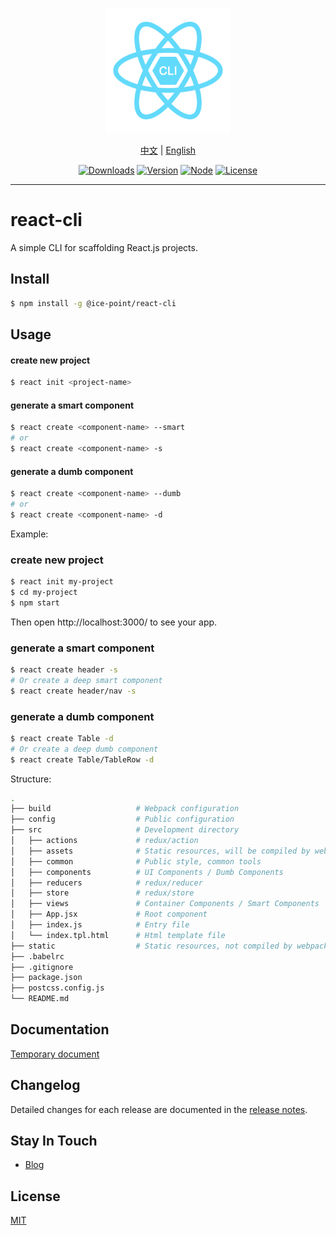 <p align="center">
  <img width="200" src="https://raw.githubusercontent.com/li-shuaishuai/react-cli/master/static/logo.png" alt="react-cli"></a>
</p>

<p align="center">
  <a href="https://github.com/li-shuaishuai/react-cli/blob/master/README.md">中文</a> |
  <a href="https://github.com/li-shuaishuai/react-cli/blob/master/README-us.md">English</a>
</p>

<p align="center">
  <a href="https://npmcharts.com/compare/@ice-point/react-cli?minimal=true"><img src="https://img.shields.io/npm/dm/@ice-point/react-cli.svg" alt="Downloads"></a>
  <a href="https://www.npmjs.com/package/@ice-point/react-cli"><img src="https://img.shields.io/npm/v/@ice-point/react-cli.svg" alt="Version"></a>
  <a href="https://www.npmjs.com/package/@ice-point/react-cli"><img src="https://img.shields.io/node/v/@ice-point/react-cli.svg" alt="Node"></a>
  <a href="https://www.npmjs.com/package/@ice-point/react-cli"><img src="https://img.shields.io/npm/l/@ice-point/react-cli.svg" alt="License"></a>
</p>

---

# react-cli

A simple CLI for scaffolding React.js projects.

## Install

```bash
$ npm install -g @ice-point/react-cli
```

## Usage

#### create new project
```bash
$ react init <project-name>
```

#### generate a smart component
```bash
$ react create <component-name> --smart
# or
$ react create <component-name> -s
```

#### generate a dumb component
```bash
$ react create <component-name> --dumb
# or
$ react create <component-name> -d
```

Example:

### create new project
```bash
$ react init my-project
$ cd my-project
$ npm start
```
Then open http://localhost:3000/ to see your app.

### generate a smart component
```bash
$ react create header -s
# Or create a deep smart component
$ react create header/nav -s
```

### generate a dumb component
```bash
$ react create Table -d
# Or create a deep dumb component
$ react create Table/TableRow -d
```

Structure:

```bash
.
├── build                   # Webpack configuration
├── config                  # Public configuration
├── src                     # Development directory
│   ├── actions             # redux/action
│   ├── assets              # Static resources, will be compiled by webpack
│   ├── common              # Public style, common tools
│   ├── components          # UI Components / Dumb Components
│   ├── reducers            # redux/reducer
│   ├── store               # redux/store
│   ├── views               # Container Components / Smart Components
│   ├── App.jsx             # Root component
│   ├── index.js            # Entry file
│   └── index.tpl.html      # Html template file
├── static                  # Static resources, not compiled by webpack
├── .babelrc
├── .gitignore
├── package.json
├── postcss.config.js
└── README.md
```

## Documentation

[Temporary document](https://www.lishuaishuai.com/notice/943.html)

## Changelog

Detailed changes for each release are documented in the [release notes](https://github.com/li-shuaishuai/react-cli/releases).

## Stay In Touch

+ [Blog](https://www.lishuaishuai.com)

## License

[MIT](https://github.com/li-shuaishuai/react-cli/blob/master/LICENSE)